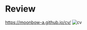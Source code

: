 # Review
https://moonbow-a.github.io/cv/
![cv](https://user-images.githubusercontent.com/74331457/113889784-d8675680-97c3-11eb-8d8a-2afe28c146ca.jpg)
